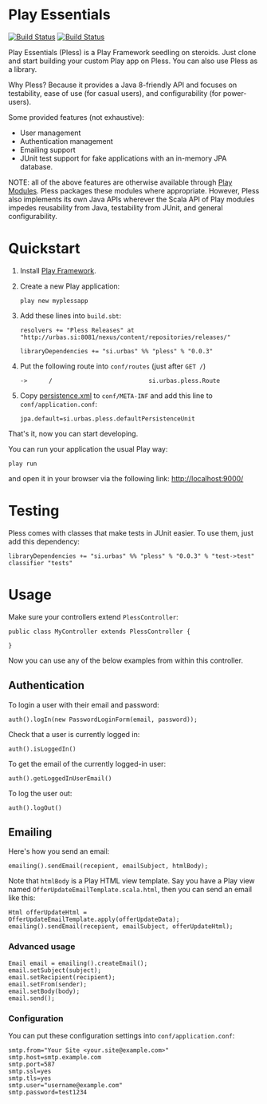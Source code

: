 # Play Essentials 

[![Build Status](https://drone.io/bitbucket.org/urbas/play-essentials/status.png)](https://drone.io/bitbucket.org/urbas/play-essentials/latest)
[![Build Status](https://travis-ci.org/urbas/play-essentials.png?branch=master)](https://travis-ci.org/urbas/play-essentials)

Play Essentials (Pless) is a Play Framework seedling on steroids. Just clone and
start building your custom Play app on Pless. You can also use Pless as a
library.

Why Pless? Because it provides a Java 8-friendly API and focuses on
testability, ease of use (for casual users), and configurability (for
power-users).

Some provided features (not exhaustive):

-   User management
-   Authentication management
-   Emailing support
-   JUnit test support for fake applications with an in-memory JPA database.

NOTE: all of the above features are otherwise available
through [Play Modules](http://www.playframework.com/modules). Pless
packages these modules where appropriate. However, Pless also
implements its own Java APIs wherever the Scala API of Play modules impedes
reusability from Java, testability from JUnit, and general configurability.

# Quickstart

1.  Install [Play Framework](http://www.playframework.com/download).

2.  Create a new Play application:

        play new myplessapp

3.  Add these lines into `build.sbt`:

        resolvers += "Pless Releases" at "http://urbas.si:8081/nexus/content/repositories/releases/"

        libraryDependencies += "si.urbas" %% "pless" % "0.0.3"

4.  Put the following route into `conf/routes` (just after `GET /`)

        ->      /                           si.urbas.pless.Route

5.  Copy [persistence.xml](./samples/jpa/h2/persistence.xml) to `conf/META-INF` and add this line to `conf/application.conf`:

        jpa.default=si.urbas.pless.defaultPersistenceUnit

That's it, now you can start developing.

You can run your application the usual Play way:

    play run

and open it in your browser via the following link: [http://localhost:9000/](http://localhost:9000/)

# Testing

Pless comes with classes that make tests in JUnit easier. To use
them, just add this dependency:

    libraryDependencies += "si.urbas" %% "pless" % "0.0.3" % "test->test" classifier "tests"

# Usage

Make sure your controllers extend `PlessController`:

    public class MyController extends PlessController {

    }

Now you can use any of the below examples from within this controller.

## Authentication

To login a user with their email and password:

    auth().logIn(new PasswordLoginForm(email, password));

Check that a user is currently logged in:

    auth().isLoggedIn()

To get the email of the currently logged-in user:

    auth().getLoggedInUserEmail()

To log the user out:

    auth().logOut()

## Emailing

Here's how you send an email:

    emailing().sendEmail(recepient, emailSubject, htmlBody);

Note that `htmlBody` is a Play HTML view template. Say you have a
Play view named `OfferUpdateEmailTemplate.scala.html`, then you can send an
email like this:

    Html offerUpdateHtml = OfferUpdateEmailTemplate.apply(offerUpdateData);
    emailing().sendEmail(recepient, emailSubject, offerUpdateHtml);

### Advanced usage

    Email email = emailing().createEmail();
    email.setSubject(subject);
    email.setRecipient(recipient);
    email.setFrom(sender);
    email.setBody(body);
    email.send();

### Configuration

You can put these configuration settings into `conf/application.conf`:

    smtp.from="Your Site <your.site@example.com>"
    smtp.host=smtp.example.com
    smtp.port=587
    smtp.ssl=yes
    smtp.tls=yes
    smtp.user="username@example.com"
    smtp.password=test1234